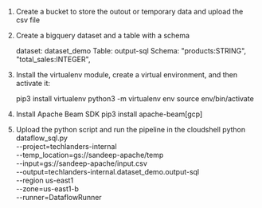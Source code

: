 1. Create a bucket to store the outout or temporary data and upload the csv file

2. Create a bigquery dataset and a table with a schema
   
   dataset: dataset_demo
   Table: output-sql
   Schema:
      "products:STRING",
      "total_sales:INTEGER",

3. Install the virtualenv module, create a virtual environment, and then activate it:

   pip3 install virtualenv
   python3 -m virtualenv env
   source env/bin/activate

4. Install Apache Beam SDK
   pip3 install apache-beam[gcp]

5. Upload the python script and run the pipeline in the cloudshell
python dataflow_sql.py \
    --project=techlanders-internal \
    --temp_location=gs://sandeep-apache/temp \
    --input=gs://sandeep-apache/input.csv \
    --output=techlanders-internal.dataset_demo.output-sql \
    --region us-east1  \
    --zone=us-east1-b \
    --runner=DataflowRunner
